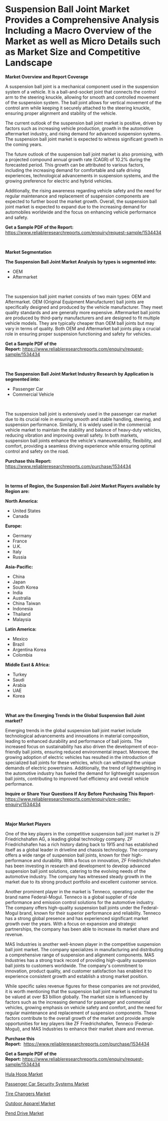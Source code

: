 <p><h1>Suspension Ball Joint Market Provides a Comprehensive Analysis Including a Macro Overview of the Market as well as Micro Details such as Market Size and Competitive Landscape</h1></p><p><strong>Market Overview and Report Coverage</strong></p>
<p><p>A suspension ball joint is a mechanical component used in the suspension system of a vehicle. It is a ball-and-socket joint that connects the control arm to the steering knuckle, allowing for smooth and controlled movement of the suspension system. The ball joint allows for vertical movement of the control arm while keeping it securely attached to the steering knuckle, ensuring proper alignment and stability of the vehicle.</p><p>The current outlook of the suspension ball joint market is positive, driven by factors such as increasing vehicle production, growth in the automotive aftermarket industry, and rising demand for advanced suspension systems. The suspension ball joint market is expected to witness significant growth in the coming years.</p><p>The future outlook of the suspension ball joint market is also promising, with a projected compound annual growth rate (CAGR) of 10.2% during the forecasted period. This growth can be attributed to various factors, including the increasing demand for comfortable and safe driving experiences, technological advancements in suspension systems, and the growing preference for electric and hybrid vehicles.</p><p>Additionally, the rising awareness regarding vehicle safety and the need for regular maintenance and replacement of suspension components are expected to further boost the market growth. Overall, the suspension ball joint market is expected to expand due to the increasing demand for automobiles worldwide and the focus on enhancing vehicle performance and safety.</p></p>
<p><strong>Get a Sample PDF of the Report:</strong> <a href="https://www.reliableresearchreports.com/enquiry/request-sample/1534434">https://www.reliableresearchreports.com/enquiry/request-sample/1534434</a></p>
<p>&nbsp;</p>
<p><strong>Market Segmentation</strong></p>
<p><strong>The Suspension Ball Joint Market Analysis by types is segmented into:</strong></p>
<p><ul><li>OEM</li><li>Aftermarket</li></ul></p>
<p>&nbsp;</p>
<p><p>The suspension ball joint market consists of two main types: OEM and Aftermarket. OEM (Original Equipment Manufacturer) ball joints are specifically designed and produced by the vehicle manufacturer. They meet quality standards and are generally more expensive. Aftermarket ball joints are produced by third-party manufacturers and are designed to fit multiple vehicle models. They are typically cheaper than OEM ball joints but may vary in terms of quality. Both OEM and Aftermarket ball joints play a crucial role in ensuring proper suspension functioning and safety for vehicles.</p></p>
<p><strong>Get a Sample PDF of the Report:</strong>&nbsp;<a href="https://www.reliableresearchreports.com/enquiry/request-sample/1534434">https://www.reliableresearchreports.com/enquiry/request-sample/1534434</a></p>
<p>&nbsp;</p>
<p><strong>The Suspension Ball Joint Market Industry Research by Application is segmented into:</strong></p>
<p><ul><li>Passenger Car</li><li>Commercial Vehicle</li></ul></p>
<p>&nbsp;</p>
<p><p>The suspension ball joint is extensively used in the passenger car market due to its crucial role in ensuring smooth and stable handling, steering, and suspension performance. Similarly, it is widely used in the commercial vehicle market to maintain the stability and balance of heavy-duty vehicles, reducing vibration and improving overall safety. In both markets, suspension ball joints enhance the vehicle's maneuverability, flexibility, and comfort, providing a seamless driving experience while ensuring optimal control and safety on the road.</p></p>
<p><strong>Purchase this Report:</strong>&nbsp; <a href="https://www.reliableresearchreports.com/purchase/1534434">https://www.reliableresearchreports.com/purchase/1534434</a></p>
<p>&nbsp;</p>
<p><strong>In terms of Region, the Suspension Ball Joint Market Players available by Region are:</strong></p>
<p>
    <p> <strong> North America: </strong>
        <ul>
            <li>United States</li>
            <li>Canada</li>
        </ul>
        </p> 
    <p> <strong> Europe: </strong>
        <ul>
            <li>Germany</li>
            <li>France</li>
            <li>U.K.</li>
            <li>Italy</li>
            <li>Russia</li>
        </ul>
        </p> 
    <p> <strong> Asia-Pacific: </strong>
        <ul>
            <li>China</li>
            <li>Japan</li>
            <li>South Korea</li>
            <li>India</li>
            <li>Australia</li>
            <li>China Taiwan</li>
            <li>Indonesia</li>
            <li>Thailand</li>
            <li>Malaysia</li>
        </ul>
        </p> 
    <p> <strong> Latin America: </strong>
        <ul>
            <li>Mexico</li>
            <li>Brazil</li>
            <li>Argentina Korea</li>
            <li>Colombia</li>
        </ul>
        </p> 
    <p> <strong> Middle East & Africa: </strong>
        <ul>
            <li>Turkey</li>
            <li>Saudi</li>
            <li>Arabia</li>
            <li>UAE</li>
            <li>Korea</li>
        </ul>
    </p>
    </p>
<p>&nbsp;</p>
<p><strong>What are the Emerging Trends in the Global Suspension Ball Joint market?</strong></p>
<p><p>Emerging trends in the global suspension ball joint market include technological advancements and innovations in material composition, leading to enhanced durability and performance of ball joints. The increased focus on sustainability has also driven the development of eco-friendly ball joints, ensuring reduced environmental impact. Moreover, the growing adoption of electric vehicles has resulted in the introduction of specialized ball joints for these vehicles, which can withstand the unique demands of electric powertrains. Additionally, the trend of lightweighting in the automotive industry has fueled the demand for lightweight suspension ball joints, contributing to improved fuel efficiency and overall vehicle performance.</p></p>
<p><strong>Inquire or Share Your Questions If Any Before Purchasing This Report</strong>- <a href="https://www.reliableresearchreports.com/enquiry/pre-order-enquiry/1534434">https://www.reliableresearchreports.com/enquiry/pre-order-enquiry/1534434</a></p>
<p>&nbsp;</p>
<p><strong>Major Market Players</strong></p>
<p><p>One of the key players in the competitive suspension ball joint market is ZF Friedrichshafen AG, a leading global technology company. ZF Friedrichshafen has a rich history dating back to 1915 and has established itself as a global leader in driveline and chassis technology. The company offers a wide range of suspension ball joints, known for their high-performance and durability. With a focus on innovation, ZF Friedrichshafen has been investing in research and development to develop advanced suspension ball joint solutions, catering to the evolving needs of the automotive industry. The company has witnessed steady growth in the market due to its strong product portfolio and excellent customer service.</p><p>Another prominent player in the market is Tenneco, operating under the brand name Federal-Mogul. Tenneco is a global supplier of ride performance and emission control solutions for the automotive industry. The company offers high-quality suspension ball joints under the Federal-Mogul brand, known for their superior performance and reliability. Tenneco has a strong global presence and has experienced significant market growth over the years. With a focus on expansion and strategic partnerships, the company has been able to increase its market share and revenue.</p><p>MAS Industries is another well-known player in the competitive suspension ball joint market. The company specializes in manufacturing and distributing a comprehensive range of suspension and alignment components. MAS Industries has a strong track record of providing high-quality suspension ball joints to customers worldwide. The company's commitment to innovation, product quality, and customer satisfaction has enabled it to experience consistent growth and establish a strong market position. </p><p>While specific sales revenue figures for these companies are not provided, it is worth mentioning that the suspension ball joint market is estimated to be valued at over $3 billion globally. The market size is influenced by factors such as the increasing demand for passenger and commercial vehicles, growing emphasis on vehicle safety and comfort, and the need for regular maintenance and replacement of suspension components. These factors contribute to the overall growth of the market and provide ample opportunities for key players like ZF Friedrichshafen, Tenneco (Federal-Mogul), and MAS Industries to enhance their market share and revenue.</p></p>
<p><strong>Purchase this Report:</strong>&nbsp;&nbsp;<a href="https://www.reliableresearchreports.com/purchase/1534434">https://www.reliableresearchreports.com/purchase/1534434</a></p>
<p></p>
<p><strong>Get a Sample PDF of the Report:</strong>&nbsp;<a href="https://www.reliableresearchreports.com/enquiry/request-sample/1534434">https://www.reliableresearchreports.com/enquiry/request-sample/1534434</a></p>
<p><p><a href="https://medium.com/@royross51/hula-hoop-nbsp-market-focuses-on-market-share-size-and-projected-forecast-till-2030-3ec26ed66ca2">Hula Hoop Market</a></p><p><a href="https://github.com/santosh758595/Market-Research-Report-List-1/blob/main/passenger-car-security-systems-market.md">Passenger Car Security Systems Market</a></p><p><a href="https://github.com/Chiragrp25/Market-Research-Report-List-1/blob/main/tire-changers-market.md">Tire Changers Market</a></p><p><a href="https://medium.com/@timothychapman46/outdoor-apparel-market-exploring-market-share-market-trends-and-future-growth-519b8123e364">Outdoor Apparel Market</a></p><p><a href="https://medium.com/@frankpeters35/pend-drive-nbsp-market-focuses-on-market-share-size-and-projected-forecast-till-2030-72f93f97cc97">Pend Drive Market</a></p></p>